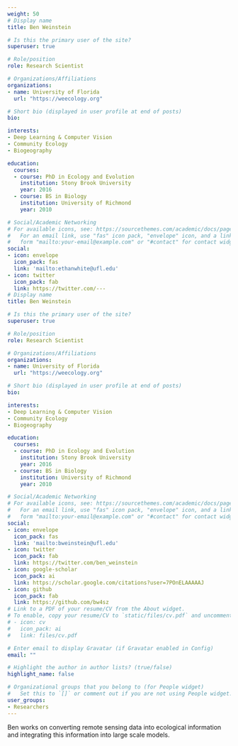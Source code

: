 ```yaml
---
weight: 50
# Display name
title: Ben Weinstein

# Is this the primary user of the site?
superuser: true

# Role/position
role: Research Scientist

# Organizations/Affiliations
organizations:
- name: University of Florida
  url: "https://weecology.org"

# Short bio (displayed in user profile at end of posts)
bio: 

interests:
- Deep Learning & Computer Vision
- Community Ecology
- Biogeography

education:
  courses:
  - course: PhD in Ecology and Evolution
    institution: Stony Brook University
    year: 2016
  - course: BS in Biology
    institution: University of Richmond
    year: 2010

# Social/Academic Networking
# For available icons, see: https://sourcethemes.com/academic/docs/page-builder/#icons
#   For an email link, use "fas" icon pack, "envelope" icon, and a link in the
#   form "mailto:your-email@example.com" or "#contact" for contact widget.
social:
- icon: envelope
  icon_pack: fas
  link: 'mailto:ethanwhite@ufl.edu'
- icon: twitter
  icon_pack: fab
  link: https://twitter.com/---
# Display name
title: Ben Weinstein

# Is this the primary user of the site?
superuser: true

# Role/position
role: Research Scientist

# Organizations/Affiliations
organizations:
- name: University of Florida
  url: "https://weecology.org"

# Short bio (displayed in user profile at end of posts)
bio: 

interests:
- Deep Learning & Computer Vision
- Community Ecology
- Biogeography

education:
  courses:
  - course: PhD in Ecology and Evolution
    institution: Stony Brook University
    year: 2016
  - course: BS in Biology
    institution: University of Richmond
    year: 2010

# Social/Academic Networking
# For available icons, see: https://sourcethemes.com/academic/docs/page-builder/#icons
#   For an email link, use "fas" icon pack, "envelope" icon, and a link in the
#   form "mailto:your-email@example.com" or "#contact" for contact widget.
social:
- icon: envelope
  icon_pack: fas
  link: 'mailto:bweinstein@ufl.edu'
- icon: twitter
  icon_pack: fab
  link: https://twitter.com/ben_weinstein
- icon: google-scholar
  icon_pack: ai
  link: https://scholar.google.com/citations?user=7POnELAAAAAJ
- icon: github
  icon_pack: fab
  link: https://github.com/bw4sz
# Link to a PDF of your resume/CV from the About widget.
# To enable, copy your resume/CV to `static/files/cv.pdf` and uncomment the lines below.
# - icon: cv
#   icon_pack: ai
#   link: files/cv.pdf

# Enter email to display Gravatar (if Gravatar enabled in Config)
email: ""

# Highlight the author in author lists? (true/false)
highlight_name: false

# Organizational groups that you belong to (for People widget)
#   Set this to `[]` or comment out if you are not using People widget.
user_groups:
- Researchers
---
```


Ben works on converting remote sensing data into ecological information and integrating this information into large scale models.